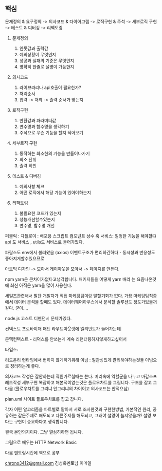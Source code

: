## 핵심
문제정의 & 요구정의 -> 의사코드 & 다이어그램 -> 로직구현  & 주석 -> 세부로직 구현 -> 테스트 & 디버깅 ->  리팩토링

1. 문제정의 
	1. 인풋값과 출력값
	2. 예외상황이  무엇인지
	3. 성공과 실패의 기준은 무엇인지
	4. 명확히 한줄로 설명이 가능한지

2. 의사코드
	1. 라이브러리나 api호출이 필요한가?
	2. 처리순서
	3. 입력 -> 처리 -> 츨력 순서가 맞는지

3. 로직구현
	1. 반환값과 파라미터값 
	2. 변수명과 함수명을 생각하기
	3. 주석으로 무슨 기능을 할지 적어보기

4. 세부로직 구현
	1. 동작하는 최소한의 기능을 만들어나가기
	2. 최소 단위
	3. 출력 확인
	

5. 테스트 & 디버깅
	1. 예외사항 체크
	2. 어떤 로직에서 해당 기능이 있어야하는지

6. 리팩토링
	1. 불필요한 코드가 있는지
	2. 성능개선할수있는지
	3. 변수명, 함수명 개선

퍼블릭 : 
디플로이 : 배포용 스크립트
컴포넌트
상수
훅
서비스: 일정한 기능을 해야할떄 api 도 서비스 , utils도 서비스로 들어가있다.

파람스도 env에서 불러왔음 (axios)
이벤트구조가 편리하긴하다 - 동시성과 반응성도 좋아지게할수있으므로

아토믹 디자인 -> 모아서 레이아웃을 모아서 -> 페이지를 만든다. 

npm yarn은 큰차이가없다고생각합니다. 패키지들을 어떻게 
yarn 배리 는 요즘나온것에 최신 
아직은  yarn을 많이 사용한다.

세일즈관련해서 말단 개발자가 직접 마케팅팀이랑 말할기회가 없다. 가끔 마케팅팀직종에서 데이터 분석을 할때도 있다. 데이터웨어하우스에서 분석할  솔루션도 정도가있을꺼같다. 굳이....

node.js 고스트  디펜던시 문제가있다.

컨텍스트  프로바이더  패턴
라우트아웃렛에 엘리먼트가 들어가는데

문맥컨텍스트 - 리덕스를 안쓰는게 계속 리랜더링하지않게하고싶어서

타입스:  

리드온리 런타임에서 변하지 않게하기위해
이넘 : 일관성있게 관리해야하는것들  이넘으로 정리하는게 좋다.

의사코드 작성은 잘안하는데 직원가르칠때는 쓴다. 머리속에 역할군을  나누고  마감스프레드작성 세부구현
복잡하고 해본적이없는것은 플로우차트를 그립니다. 구조를 잡고 그다음 (플로우차트를  그리냐 안그리냐의 차이이고 의사코드는 안적으심)

plan.uml 사이트 
플로우차트를 잡고 갑니다.

각자 어떤 알고리즘을 파트별로 맡아서 서로 조사한것과 구현한방법, 기본적인 원리, 공유하는 같은주제로 해도되고 다른주제를 해도되고, 그래야 설명이 늘지않을까? 설명 보다는 구현이  중요하다고 생각합니다.

결국 본인의지이다. 그냥 열심히하면 됩니다.

그림으로 배우는 HTTP Network Basic 


다음 멘토링시간에 책으로 공부

chrono3412@gmail.com 김성욱멘토님 이메일